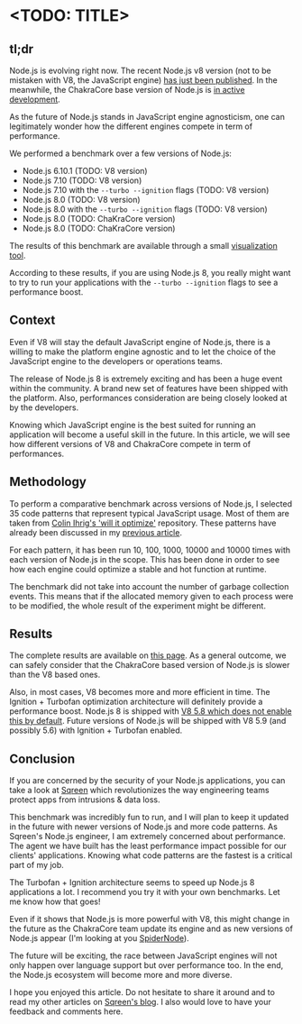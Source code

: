 # <TODO: TITLE>

## tl;dr

Node.js is evolving right now. The recent Node.js v8 version (not to be mistaken with V8, the JavaScript engine) 
[has just been published](https://nodejs.org/en/blog/release/v8.0.0/). In the meanwhile, the ChakraCore base version of Node.js is 
[in active development](https://github.com/nodejs/node-chakracore).
 
As the future of Node.js stands in JavaScript engine agnosticism, one can legitimately wonder how the different engines 
compete in term of performance.

<!--TODO: links-->
We performed a benchmark over a few versions of Node.js:
* Node.js 6.10.1 (TODO: V8 version)
* Node.js 7.10 (TODO: V8 version)
* Node.js 7.10 with the `--turbo --ignition` flags (TODO: V8 version)
* Node.js 8.0 (TODO: V8 version)
* Node.js 8.0 with the `--turbo --ignition` flags (TODO: V8 version)
* Node.js 8.0 (TODO: ChaKraCore version)
* Node.js 8.0 (TODO: ChaKraCore version)

The results of this benchmark are available through a small [visualization tool](https://sqreen.github.io/node_engine_bench).

According to these results, if you are using Node.js 8, you really might want to try to run your applications with the
`--turbo --ignition` flags to see a performance boost.

## Context

Even if V8 will stay the default JavaScript engine of Node.js, there is a willing to make the platform engine agnostic and
to let the choice of the JavaScript engine to the developers or operations teams.

The release of Node.js 8 is extremely exciting and has been a huge event within the community. A brand new set of features
have been shipped with the platform. Also, performances consideration are being closely looked at by the developers.

Knowing which JavaScript engine is the best suited for running an application will become a useful skill in the future. 
In this article, we will see how different versions of V8 and ChakraCore compete in term of performances.

## Methodology

To perform a comparative benchmark across versions of Node.js, I selected 35 code patterns that represent typical JavaScript 
usage. Most of them are taken from [Colin Ihrig's 'will it optimize'](https://github.com/cjihrig/will-it-optimize) repository.
These patterns have already been discussed in my [previous article](https://blog.sqreen.io/optimize-your-node-app-by-simply-upgrading-node-js/).

For each pattern, it has been run 10, 100, 1000, 10000 and 10000 times with each version of Node.js in the scope. This 
has been done in order to see how each engine could optimize a stable and hot function at runtime.

The benchmark did not take into account the number of garbage collection events. This means that if the allocated memory given to
each process were to be modified, the whole result of the experiment might be different.

## Results

The complete results are available on [this page](https://sqreen.github.io/node_engine_bench). As a general outcome, we can safely
consider that the ChakraCore based version of Node.js is slower than the V8 based ones.

Also, in most cases, V8 becomes more and more efficient in time. The Ignition + Turbofan optimization architecture will
definitely provide a performance boost. Node.js 8 is shipped with 
[V8 5.8 which does not enable this by default](https://nodejs.org/en/blog/release/v8.0.0/#say-hello-to-v8-5-8). Future versions
of Node.js will be shipped with V8 5.9 (and possibly 5.6) with Ignition + Turbofan enabled.

## Conclusion

If you are concerned by the security of your Node.js applications, you can take a look at [Sqreen](https://sqreen.io) which
revolutionizes the way engineering teams protect apps from intrusions & data loss.

This benchmark was incredibly fun to run, and I will plan to keep it updated in the future with newer versions of Node.js and
more code patterns. As Sqreen's Node.js engineer, I am extremely concerned about performance. The agent we have built has the least performance impact possible for our clients' applications.
 Knowing what code patterns are the fastest is a critical part of my job.

The Turbofan + Ignition architecture seems to speed up Node.js 8 applications a lot. I recommend you try it with your own benchmarks.
Let me know how that goes!

Even if it shows that Node.js is more powerful with V8, this might change in the future as the ChakraCore team update its
engine and as new versions of Node.js appear (I'm looking at you [SpiderNode](https://github.com/mozilla/spidernode)).

The future will be exciting, the race between JavaScript engines will not only happen over language support but over performance too.
In the end, the Node.js ecosystem will become more and more diverse.

I hope you enjoyed this article. Do not hesitate to share it around and to read my other articles on 
[Sqreen's blog](https://blog.sqreen.io/author/vladimir/). I also would love to have your feedback and comments here.


